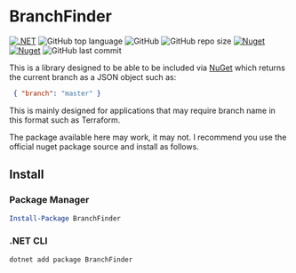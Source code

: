 # BranchFinder

[![.NET](https://github.com/PartTimeLegend/branchfinder/workflows/.NET/badge.svg?branch=master)](https://github.com/PartTimeLegend/branchfinder/actions) ![GitHub top language](https://img.shields.io/github/languages/top/PartTimeLegend/branchfinder) ![GitHub](https://img.shields.io/github/license/parttimelegend/branchfinder) ![GitHub repo size](https://img.shields.io/github/repo-size/PartTimeLegend/branchfinder) [![Nuget](https://img.shields.io/nuget/dt/branchfinder)](https://www.nuget.org/packages/branchfinder/) [![Nuget](https://img.shields.io/nuget/v/branchfinder)](https://www.nuget.org/packages/branchfinder/) ![GitHub last commit](https://img.shields.io/github/last-commit/PartTimeLegend/branchfinder)

This is a library designed to be able to be included via [NuGet](https://www.nuget.org/packages/TorlessCore/) which returns the current branch as a JSON object such as:
```json
 { "branch": "master" }
```

This is mainly designed for applications that may require branch name in this format such as Terraform.

The package available here may work, it may not. I recommend you use the official nuget package source and install as follows.

## Install

### Package Manager

```powershell
Install-Package BranchFinder
```

### .NET CLI

```powershell
dotnet add package BranchFinder
```
